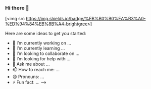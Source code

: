 ### Hi there 👋

[<img src  https://img.shields.io/badge/%EB%B0%B0%EA%B3%A0-%ED%94%84%EB%8B%A4-brightgree>]

Here are some ideas to get you started:

- 🔭 I’m currently working on ...
- 🌱 I’m currently learning ...
- 👯 I’m looking to collaborate on ...
- 🤔 I’m looking for help with ...
- 💬 Ask me about ...
- 📫 How to reach me: ...
- 😄 Pronouns: ...
- ⚡ Fun fact: ...
-->
